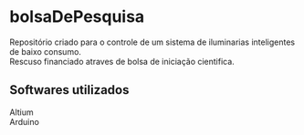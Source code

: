 <h1> bolsaDePesquisa </h1>
<p>
Repositório criado para o controle de um sistema de iluminarias inteligentes de baixo consumo.<br/>
Rescuso financiado atraves de bolsa de iniciação cientifica.
</p>

<h2> Softwares utilizados </h2>
<p> 
Altium <br/>
Arduino <br/>
</p>
